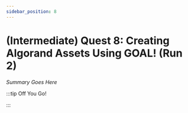 ```yaml
---
sidebar_position: 8
---
```


# (Intermediate) Quest 8: Creating Algorand Assets Using GOAL! (Run 2)

_Summary Goes Here_

:::tip Off You Go!

<QuestButton text="Happy Questing" link='' />

:::

